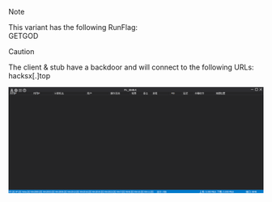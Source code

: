 > [!NOTE]  
> This variant has the following RunFlag:  
> GETGOD  

> [!CAUTION]
> The client & stub have a backdoor and will connect to the following URLs:  
> hacksx[.]top  

![Screenshot](https://raw.githubusercontent.com/Cryakl/Ultimate-RAT-Collection/refs/heads/main/Gh0stCringe/Pc%20Gh0st%20V1.0/Screenshot.png)
